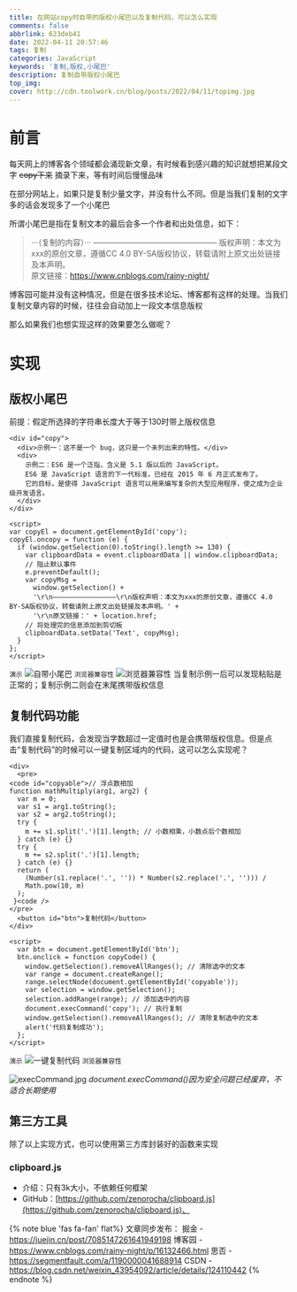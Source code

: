 ```yaml
---
title: 在网站copy时自带的版权小尾巴以及复制代码，可以怎么实现
comments: false
abbrlink: 623deb41
date: 2022-04-11 20:57:46
tags: 复制
categories: JavaScript
keywords: '复制,版权,小尾巴'
description: 复制自带版权小尾巴
top_img:
cover: http://cdn.toolwork.cn/blog/posts/2022/04/11/topimg.jpg
---
```

# 前言
每天网上的博客各个领域都会涌现新文章，有时候看到感兴趣的知识就想把某段文字 ~~copy下来~~ 摘录下来，等有时间后慢慢品味

在部分网站上，如果只是复制少量文字，并没有什么不同。但是当我们复制的文字多的话会发现多了一个小尾巴

所谓小尾巴是指在复制文本的最后会多一个作者和出处信息，如下：
> ···（复制的内容）···
>————————————————
>版权声明：本文为xxx的原创文章，遵循CC 4.0 BY-SA版权协议，转载请附上原文出处链接及本声明。\
>原文链接：https://www.cnblogs.com/rainy-night/
>
博客园可能并没有这种情况，但是在很多技术论坛、博客都有这样的处理。当我们复制文章内容的时候，往往会自动加上一段文本信息版权

那么如果我们也想实现这样的效果要怎么做呢？
# 实现
## 版权小尾巴
前提：假定所选择的字符串长度大于等于130时带上版权信息

```
<div id="copy">
  <div>示例一：这不是一个 bug，这只是一个未列出来的特性。</div>
  <div>
    示例二：ES6 是一个泛指，含义是 5.1 版以后的 JavaScript。
    ES6 是 JavaScript 语言的下一代标准，已经在 2015 年 6 月正式发布了。
    它的目标，是使得 JavaScript 语言可以用来编写复杂的大型应用程序，使之成为企业级开发语言。
  </div>
</div>

<script>
var copyEl = document.getElementById('copy');
copyEl.oncopy = function (e) {
  if (window.getSelection(0).toString().length >= 130) {
    var clipboardData = event.clipboardData || window.clipboardData;
    // 阻止默认事件
    e.preventDefault();
    var copyMsg =
      window.getSelection() +
      '\r\n————————————————\r\n版权声明：本文为xxx的原创文章，遵循CC 4.0 BY-SA版权协议，转载请附上原文出处链接及本声明。' +
      '\r\n原文链接：' + location.href;
    // 将处理完的信息添加到剪切板
    clipboardData.setData('Text', copyMsg);
  }
};
</script>
```
`演示`
![自带小尾巴](https://p9-juejin.byteimg.com/tos-cn-i-k3u1fbpfcp/9e24ee8fb5074664aad1d4a76f6cd2da~tplv-k3u1fbpfcp-watermark.image?)
`浏览器兼容性`
![浏览器兼容性](https://p1-juejin.byteimg.com/tos-cn-i-k3u1fbpfcp/14380200f22945c59fe25ff2f7ecb263~tplv-k3u1fbpfcp-watermark.image?)
当复制示例一后可以发现粘贴是正常的；复制示例二则会在末尾携带版权信息
## 复制代码功能
我们直接复制代码，会发现当字数超过一定值时也是会携带版权信息。但是点击“复制代码”的时候可以一键复制区域内的代码，这可以怎么实现呢？
```
<div>
  <pre>
<code id="copyable">// 浮点数相加
function mathMultiply(arg1, arg2) {
  var m = 0;
  var s1 = arg1.toString();
  var s2 = arg2.toString();
  try {
    m += s1.split('.')[1].length; // 小数相乘，小数点后个数相加
  } catch (e) {}
  try {
    m += s2.split('.')[1].length;
  } catch (e) {}
  return (
    (Number(s1.replace('.', '')) * Number(s2.replace('.', ''))) /
    Math.pow(10, m)
  );
 }<code />
</pre>
  <button id="btn">复制代码</button>
</div>

<script>
  var btn = document.getElementById('btn');
  btn.onclick = function copyCode() {
    window.getSelection().removeAllRanges(); // 清除选中的文本
    var range = document.createRange();
    range.selectNode(document.getElementById('copyable'));
    var selection = window.getSelection();
    selection.addRange(range); // 添加选中的内容
    document.execCommand('copy'); // 执行复制
    window.getSelection().removeAllRanges(); // 清除复制选中的文本
    alert('代码复制成功');
  };
</script>
```
`演示`
![一键复制代码](https://p3-juejin.byteimg.com/tos-cn-i-k3u1fbpfcp/b89e8360541a494f8961c63fbc8bd500~tplv-k3u1fbpfcp-watermark.image?)
`浏览器兼容性`

![execCommand.jpg](https://p1-juejin.byteimg.com/tos-cn-i-k3u1fbpfcp/d511c4f77e984a30be2fa8679445a0ab~tplv-k3u1fbpfcp-watermark.image?)
*document.execCommand()因为安全问题已经废弃，不适合长期使用*
## 第三方工具
除了以上实现方式，也可以使用第三方库封装好的函数来实现

### clipboard.js
 - 介绍：只有3k大小，不依赖任何框架
 - GitHub：[https://github.com/zenorocha/clipboard.js](https://github.com/zenorocha/clipboard.js)、

{% note blue 'fas fa-fan' flat%}
文章同步发布：
掘金 - https://juejin.cn/post/7085147261641949198
博客园 - https://www.cnblogs.com/rainy-night/p/16132466.html
思否 - https://segmentfault.com/a/1190000041688914
CSDN - https://blog.csdn.net/weixin_43954092/article/details/124110442
{% endnote %}
